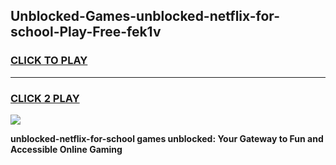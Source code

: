 
## Unblocked-Games-unblocked-netflix-for-school-Play-Free-fek1v
<h3>
<a href="https://premium76.site?title=unblocked-netflix-for-school&ref=12A">CLICK TO PLAY</a></h3>
<hr>

<h3>
<a href="https://premium76.site?title=unblocked-netflix-for-school&ref=12A">CLICK 2 PLAY</a>
  
</h3>

<a href="https://premium76.site?title=unblocked-netflix-for-school&ref=12A"><img src="https://clearcache.store/games.png"></a>


**unblocked-netflix-for-school games unblocked: Your Gateway to Fun and Accessible Online Gaming**
